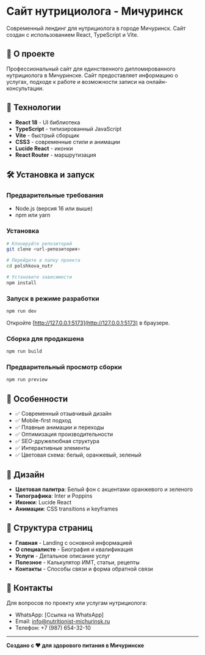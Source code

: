 # Сайт нутрициолога - Мичуринск

Современный лендинг для нутрициолога в городе Мичуринск. Сайт создан с использованием React, TypeScript и Vite.

## 🎯 О проекте

Профессиональный сайт для единственного дипломированного нутрициолога в Мичуринске. Сайт предоставляет информацию о услугах, подходе к работе и возможности записи на онлайн-консультации.

## 🚀 Технологии

- **React 18** - UI библиотека
- **TypeScript** - типизированный JavaScript
- **Vite** - быстрый сборщик
- **CSS3** - современные стили и анимации
- **Lucide React** - иконки
- **React Router** - маршрутизация

## 🛠️ Установка и запуск

### Предварительные требования
- Node.js (версия 16 или выше)
- npm или yarn

### Установка
```bash
# Клонируйте репозиторий
git clone <url-репозитория>

# Перейдите в папку проекта
cd polshkova_nutr

# Установите зависимости
npm install
```

### Запуск в режиме разработки
```bash
npm run dev
```

Откройте [http://127.0.0.1:5173](http://127.0.0.1:5173) в браузере.

### Сборка для продакшена
```bash
npm run build
```

### Предварительный просмотр сборки
```bash
npm run preview
```

## 📱 Особенности

- ✅ Современный отзывчивый дизайн
- ✅ Mobile-first подход
- ✅ Плавные анимации и переходы
- ✅ Оптимизация производительности
- ✅ SEO-дружелюбная структура
- ✅ Интерактивные элементы
- ✅ Цветовая схема: белый, оранжевый, зеленый

## 🎨 Дизайн

- **Цветовая палитра**: Белый фон с акцентами оранжевого и зеленого
- **Типографика**: Inter и Poppins
- **Иконки**: Lucide React
- **Анимации**: CSS transitions и keyframes

## 📄 Структура страниц

- **Главная** - Landing с основной информацией
- **О специалисте** - Биография и квалификация
- **Услуги** - Детальное описание услуг
- **Полезное** - Калькулятор ИМТ, статьи, рецепты
- **Контакты** - Способы связи и форма обратной связи

## 🤝 Контакты

Для вопросов по проекту или услугам нутрициолога:
- WhatsApp: [Ссылка на WhatsApp]
- Email: info@nutritionist-michurinsk.ru
- Телефон: +7 (987) 654-32-10

---

**Создано с ❤️ для здорового питания в Мичуринске**